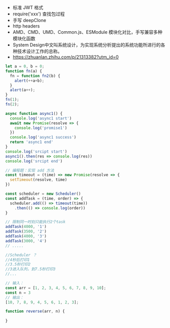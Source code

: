 - 标准 JWT 格式
- require('xxx') 查找包过程
- 手写 deepClone
- http headers
- AMD、CMD、UMD、Common.js、ESModule 模块化对比，手写兼容多种模块化函数
- System Design中文叫系统设计，为实现系统分析提出的系统功能所进行的各种技术设计工作的总称。
- https://zhuanlan.zhihu.com/p/21313382?utm_id=0

```js
let a = 0, b = 0;
function fn(a) {
  fn = function fn2(b) {
    alert(++a+b);
  }
  alert(a++);
}
fn(1);
fn(2);
```

```js
async function async1() {
  console.log('async1 start')
  await new Promise(resolve => {
    console.log('promise1')
  })
  console.log('async1 success')
  return 'async1 end'
}
console.log('srcipt start')
async1().then(res => console.log(res))
console.log('srcipt end')
```

```js
// 编程题：实现 add 方法
const timeout = (time) => new Promise(resolve => {
  setTimeout(resolve, time)
})

const scheduler = new Scheduler()
const addTask = (time, order) => {
  scheduler.add(() => timeout(time))
    .then(() => console.log(order))
}

// 限制同一时刻只能执行2个task
addTask(4000, '1')
addTask(3500, '2')
addTask(4000, '3')
addTask(3000, '4')
// .....

//Scheduler ？
//4秒后打印1
//3.5秒打印2
//3进入队列，到7.5秒打印3 
//...
```

```js
// 输入：
const arr = [1, 2, 3, 4, 5, 6, 7, 8, 9, 10];
const n = 3
// 输出：
[10, 7, 8, 9, 4, 5, 6, 1, 2, 3];

function reverse(arr, n) {
  
}
```